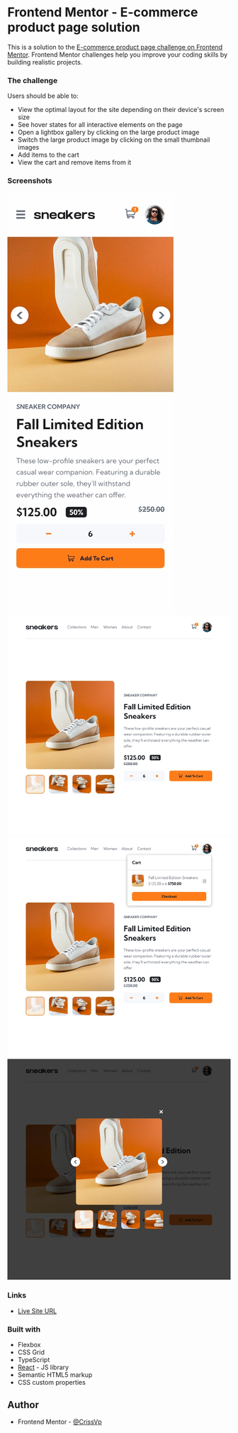 # Frontend Mentor - E-commerce product page solution

This is a solution to the [E-commerce product page challenge on Frontend Mentor](https://www.frontendmentor.io/challenges/ecommerce-product-page-UPsZ9MJp6). Frontend Mentor challenges help you improve your coding skills by building realistic projects.

### The challenge

Users should be able to:

- View the optimal layout for the site depending on their device's screen size
- See hover states for all interactive elements on the page
- Open a lightbox gallery by clicking on the large product image
- Switch the large product image by clicking on the small thumbnail images
- Add items to the cart
- View the cart and remove items from it

### Screenshots

![](./public/screenshots/ScreenshotMobile.webp)
![](./public/screenshots/ScreenshotDesktop1.webp)
![](./public/screenshots/ScreenshotDesktop2.webp)
![](./public/screenshots/ScreenshotLightbox.webp)

### Links

- [Live Site URL](https://crissvp.github.io/e-commerce-product-page/)

### Built with

- Flexbox
- CSS Grid
- TypeScript
- [React](https://reactjs.org/) - JS library
- Semantic HTML5 markup
- CSS custom properties

## Author

- Frontend Mentor - [@CrissVp](https://www.frontendmentor.io/profile/CrissVp)
